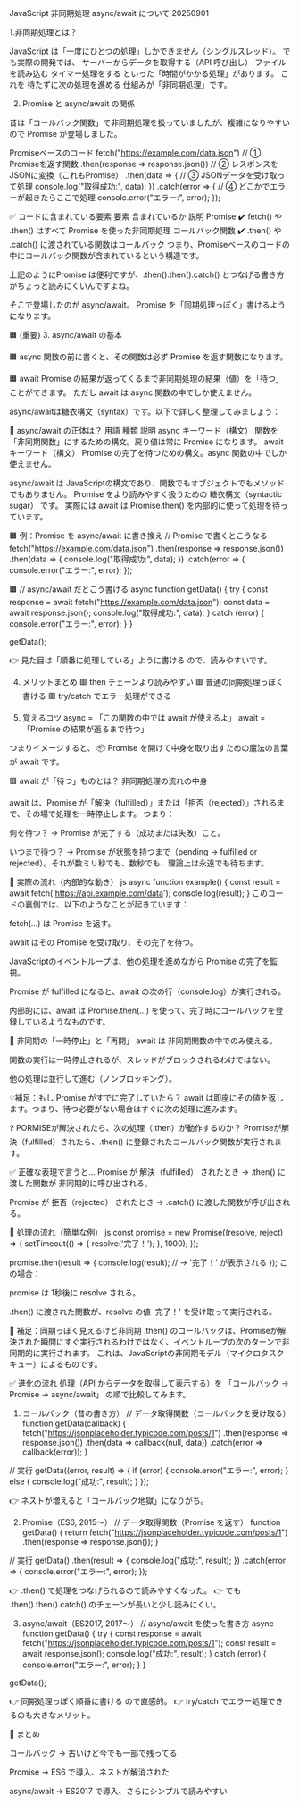 JavaScript 非同期処理 async/await について 20250901

1.非同期処理とは？

JavaScript は「一度にひとつの処理」しかできません（シングルスレッド）。
でも実際の開発では、
サーバーからデータを取得する（API 呼び出し）
ファイルを読み込む
タイマー処理をする
といった「時間がかかる処理」があります。
これを 待たずに次の処理を進める 仕組みが「非同期処理」です。

2. Promise と async/await の関係

昔は「コールバック関数」で非同期処理を扱っていましたが、複雑になりやすいので Promise が登場しました。

Promiseベースのコード
fetch("https://example.com/data.json") // ① Promiseを返す関数
  .then(response => response.json())   // ② レスポンスをJSONに変換（これもPromise）
  .then(data => {                      // ③ JSONデータを受け取って処理
    console.log("取得成功:", data);
  })
  .catch(error => {                    // ④ どこかでエラーが起きたらここで処理
    console.error("エラー:", error);
  });

✅ コードに含まれている要素
要素	            含まれているか	    説明
Promise	            ✔️	            fetch() や .then() はすべて Promise を使った非同期処理
コールバック関数     ✔️              .then() や .catch() に渡されている関数はコールバック
つまり、Promiseベースのコードの中にコールバック関数が含まれているという構造です。

上記のようにPromise は便利ですが、.then().then().catch() とつなげる書き方がちょっと読みにくいんですよね。

そこで登場したのが async/await。
Promise を「同期処理っぽく」書けるようになります。

🟧 (重要)
3. async/await の基本

🟧 async
関数の前に書くと、その関数は必ず Promise を返す関数になります。

🟧 await
Promise の結果が返ってくるまで非同期処理の結果（値）を「待つ」ことができます。
ただし await は async 関数の中でしか使えません。


async/awaitは糖衣構文（syntax）です。以下で詳しく整理してみましょう：

🧠 async/await の正体は？
用語	    種類	            説明
async	キーワード（構文）	関数を「非同期関数」にするための構文。戻り値は常に Promise になります。
await	キーワード（構文）	Promise の完了を待つための構文。async 関数の中でしか使えません。

async/await は JavaScriptの構文であり、関数でもオブジェクトでもメソッドでもありません。
Promise をより読みやすく扱うための 糖衣構文（syntactic sugar） です。
実際には await は Promise.then() を内部的に使って処理を待っています。

🟧 例：Promise を async/await に書き換え
// Promise で書くとこうなる
fetch("https://example.com/data.json")
  .then(response => response.json())
  .then(data => {
    console.log("取得成功:", data);
  })
  .catch(error => {
    console.error("エラー:", error);
  });


🟧 // async/await だとこう書ける
async function getData() {
  try {
    const response = await fetch("https://example.com/data.json");
    const data = await response.json();
    console.log("取得成功:", data);
  } catch (error) {
    console.error("エラー:", error);
  }
}

getData();


👉 見た目は「順番に処理している」ように書ける ので、読みやすいです。

4. メリットまとめ
🟥 then チェーンより読みやすい
🟥 普通の同期処理っぽく書ける
🟥 try/catch でエラー処理ができる

5. 覚えるコツ
async = 「この関数の中では await が使えるよ」
await = 「Promise の結果が返るまで待つ」

つまりイメージすると、
📦 Promise を開けて中身を取り出すための魔法の言葉 が await です。


🟥 await が「待つ」ものとは？ 非同期処理の流れの中身

await は、Promise が「解決（fulfilled）」または「拒否（rejected）」されるまで、その場で処理を一時停止します。
つまり：

何を待つ？ → Promise が完了する（成功または失敗）こと。

いつまで待つ？ → Promise が状態を持つまで（pending → fulfilled or rejected）。それが数ミリ秒でも、数秒でも、理論上は永遠でも待ちます。

🔧 実際の流れ（内部的な動き）
js
async function example() {
  const result = await fetch('https://api.example.com/data');
  console.log(result);
}
このコードの裏側では、以下のようなことが起きています：

fetch(...) は Promise を返す。

await はその Promise を受け取り、その完了を待つ。

JavaScriptのイベントループは、他の処理を進めながら Promise の完了を監視。

Promise が fulfilled になると、await の次の行（console.log）が実行される。

内部的には、await は Promise.then(...) を使って、完了時にコールバックを登録しているようなものです。

🧵 非同期の「一時停止」と「再開」
await は 非同期関数の中でのみ使える。

関数の実行は一時停止されるが、スレッドがブロックされるわけではない。

他の処理は並行して進む（ノンブロッキング）。

💡補足：もし Promise がすでに完了していたら？
await は即座にその値を返します。つまり、待つ必要がない場合はすぐに次の処理に進みます。


❓ PORMISEが解決されたら、次の処理（.then）が動作するのか？
Promiseが解決（fulfilled）されたら、.then() に登録されたコールバック関数が実行されます。

✅ 正確な表現で言うと…
Promise が 解決（fulfilled） されたとき → .then() に渡した関数が 非同期的に呼び出される。

Promise が 拒否（rejected） されたとき → .catch() に渡した関数が呼び出される。

🔄 処理の流れ（簡単な例）
js
const promise = new Promise((resolve, reject) => {
  setTimeout(() => {
    resolve('完了！');
  }, 1000);
});

promise.then(result => {
  console.log(result); // → '完了！' が表示される
});
この場合：

promise は 1秒後に resolve される。

.then() に渡された関数が、resolve の値 '完了！' を受け取って実行される。

🧠 補足：同期っぽく見えるけど非同期
.then() のコールバックは、Promiseが解決された瞬間にすぐ実行されるわけではなく、イベントループの次のターンで非同期的に実行されます。
これは、JavaScriptの非同期モデル（マイクロタスクキュー）によるものです。


✅ 進化の流れ
処理（API からデータを取得して表示する）を 「コールバック → Promise → async/await」 の順で比較してみます。

1. コールバック（昔の書き方）
// データ取得関数（コールバックを受け取る）
function getData(callback) {
  fetch("https://jsonplaceholder.typicode.com/posts/1")
    .then(response => response.json())
    .then(data => callback(null, data))
    .catch(error => callback(error));
}

// 実行
getData((error, result) => {
  if (error) {
    console.error("エラー:", error);
  } else {
    console.log("成功:", result);
  }
});


👉 ネストが増えると「コールバック地獄」になりがち。

2. Promise（ES6, 2015〜）
// データ取得関数（Promise を返す）
function getData() {
  return fetch("https://jsonplaceholder.typicode.com/posts/1")
    .then(response => response.json());
}

// 実行
getData()
  .then(result => {
    console.log("成功:", result);
  })
  .catch(error => {
    console.error("エラー:", error);
  });


👉 .then() で処理をつなげられるので読みやすくなった。
👉 でも .then().then().catch() のチェーンが長いと少し読みにくい。

3. async/await（ES2017, 2017〜）
// async/await を使った書き方
async function getData() {
  try {
    const response = await fetch("https://jsonplaceholder.typicode.com/posts/1");
    const result = await response.json();
    console.log("成功:", result);
  } catch (error) {
    console.error("エラー:", error);
  }
}

getData();


👉 同期処理っぽく順番に書ける ので直感的。
👉 try/catch でエラー処理できるのも大きなメリット。

📌 まとめ

コールバック → 古いけど今でも一部で残ってる

Promise → ES6 で導入、ネストが解消された

async/await → ES2017 で導入、さらにシンプルで読みやすい